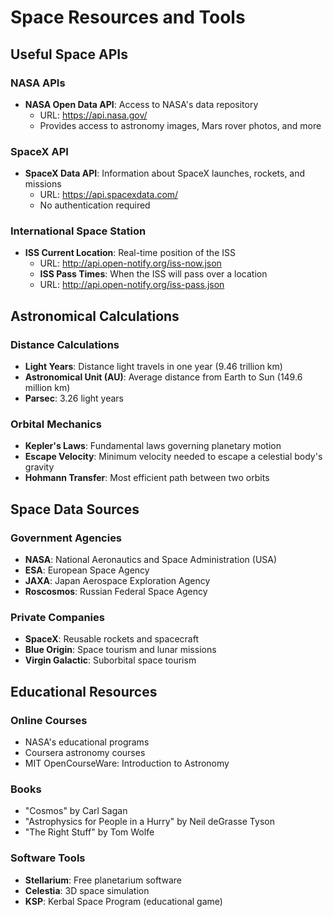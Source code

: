 # Space Resources and Tools

## Useful Space APIs

### NASA APIs
- **NASA Open Data API**: Access to NASA's data repository
  - URL: https://api.nasa.gov/
  - Provides access to astronomy images, Mars rover photos, and more

### SpaceX API
- **SpaceX Data API**: Information about SpaceX launches, rockets, and missions
  - URL: https://api.spacexdata.com/
  - No authentication required

### International Space Station
- **ISS Current Location**: Real-time position of the ISS
  - URL: http://api.open-notify.org/iss-now.json
  - **ISS Pass Times**: When the ISS will pass over a location
  - URL: http://api.open-notify.org/iss-pass.json

## Astronomical Calculations

### Distance Calculations
- **Light Years**: Distance light travels in one year (9.46 trillion km)
- **Astronomical Unit (AU)**: Average distance from Earth to Sun (149.6 million km)
- **Parsec**: 3.26 light years

### Orbital Mechanics
- **Kepler's Laws**: Fundamental laws governing planetary motion
- **Escape Velocity**: Minimum velocity needed to escape a celestial body's gravity
- **Hohmann Transfer**: Most efficient path between two orbits

## Space Data Sources

### Government Agencies
- **NASA**: National Aeronautics and Space Administration (USA)
- **ESA**: European Space Agency
- **JAXA**: Japan Aerospace Exploration Agency
- **Roscosmos**: Russian Federal Space Agency

### Private Companies
- **SpaceX**: Reusable rockets and spacecraft
- **Blue Origin**: Space tourism and lunar missions
- **Virgin Galactic**: Suborbital space tourism

## Educational Resources

### Online Courses
- NASA's educational programs
- Coursera astronomy courses
- MIT OpenCourseWare: Introduction to Astronomy

### Books
- "Cosmos" by Carl Sagan
- "Astrophysics for People in a Hurry" by Neil deGrasse Tyson
- "The Right Stuff" by Tom Wolfe

### Software Tools
- **Stellarium**: Free planetarium software
- **Celestia**: 3D space simulation
- **KSP**: Kerbal Space Program (educational game)